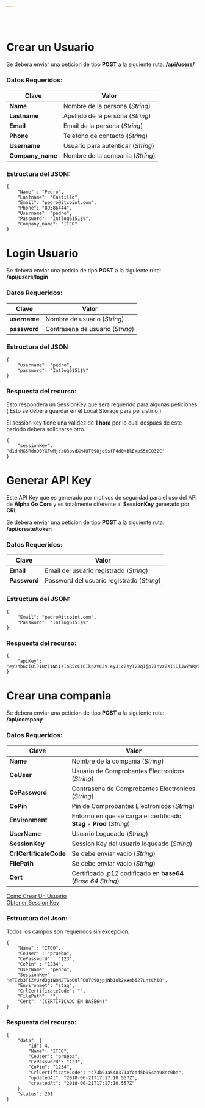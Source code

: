 ```yaml
---


---
```


<h1 id="crear-un-usuario">Crear un Usuario</h1>
<p>Se debera enviar una peticion de tipo <strong>POST</strong> a la siguiente ruta: <strong>/api/users/</strong></p>
<h3 id="datos-requeridos">Datos Requeridos:</h3>

<table>
<thead>
<tr>
<th>Clave</th>
<th>Valor</th>
</tr>
</thead>
<tbody>
<tr>
<td><strong>Name</strong></td>
<td>Nombre de  la persona (<em>String</em>)</td>
</tr>
<tr>
<td><strong>Lastname</strong></td>
<td>Apellido de la persona (<em>String</em>)</td>
</tr>
<tr>
<td><strong>Email</strong></td>
<td>Email de la persona (<em>String</em>)</td>
</tr>
<tr>
<td><strong>Phone</strong></td>
<td>Telefono de contacto (<em>String</em>)</td>
</tr>
<tr>
<td><strong>Username</strong></td>
<td>Usuario para autenticar (<em>String</em>)</td>
</tr>
<tr>
<td><strong>Company_name</strong></td>
<td>Nombre de la compania (<em>String</em>)</td>
</tr>
</tbody>
</table><h3 id="estructura-del-json">Estructura del JSON:</h3>
<pre><code>{
	"Name" : "Pedro",
	"Lastname": "Castillo",
	"Email": "pedro@itcoint.com",
	"Phone": "89586444",
	"Username": "pedro",
	"Password": "Intlog6151$%",
	"Company_name": "ITCO"
}
</code></pre>
<h1 id="login-usuario">Login Usuario</h1>
<p>Se debera enviar una peticio de tipo <strong>POST</strong> a la siguiente ruta:  <strong>/api/users/login</strong></p>
<h3 id="datos-requeridos-1">Datos Requeridos:</h3>

<table>
<thead>
<tr>
<th>Clave</th>
<th>Valor</th>
</tr>
</thead>
<tbody>
<tr>
<td><strong>username</strong></td>
<td>Nombre de usuario (<em>String</em>)</td>
</tr>
<tr>
<td><strong>password</strong></td>
<td>Contrasena de usuario (<em>String</em>)</td>
</tr>
</tbody>
</table><h3 id="estructura-del-json-1">Estructura del JSON</h3>
<pre><code>{
	"username": "pedro",
	"password": "Intlog6151$%"
}
</code></pre>
<h3 id="respuesta-del-recurso">Respuesta del recurso:</h3>
<p>Esto respondera un SessionKey que sera requerido para algunas peticiones ( Esto se debera guardar en el Local Storage para persistirlo )</p>
<p>El session key tiene una validez de <strong>1 hora</strong> por lo cual despues de este periodo debera solicitarse otro.</p>
<pre><code>{
    "sessionKey": "d1dnMG5RdnQ0YXFwMjczQ3pvdXM4UT09OjoSsfF4d0+BkExpS5YCO32C"
}
</code></pre>
<h1 id="generar-api-key">Generar API Key</h1>
<p>Este API Key que es generado por motivos de seguridad para el uso del API de <strong>Alpha Go Core</strong> y es totalmente diferente al <strong>SessionKey</strong> generado por <strong>CRL</strong></p>
<p>Se debera enviar una peticion de tipo <strong>POST</strong> a la siguiente ruta: <strong>/api/create/token</strong></p>
<h3 id="datos-requeridos-2">Datos Requeridos:</h3>

<table>
<thead>
<tr>
<th>Clave</th>
<th>Valor</th>
</tr>
</thead>
<tbody>
<tr>
<td><strong>Email</strong></td>
<td>Email del usuario registrado (<em>String</em>)</td>
</tr>
<tr>
<td><strong>Password</strong></td>
<td>Password del usuario registrado (<em>String</em>)</td>
</tr>
</tbody>
</table><h3 id="estructura-del-json-2">Estructura del JSON:</h3>
<pre><code>{
	"Email": "pedro@itcoint.com",
	"Password": "Intlog6151$%"
}
</code></pre>
<h3 id="respuesta-del-recurso-1">Respuesta del recurso:</h3>
<pre><code>{
    "apiKey": "eyJhbGciOiJIUzI1NiIsInR5cCI6IkpXVCJ9.eyJ1c2VyT2JqIjp7InVzZXIiOiJwZWRybyIsInNlY3JldCI6IkludGxvZzYxNTEkJSJ9LCJpYXQiOjE1Mjk1OTEyMzd9.Pz6pdumUn6_0jthhB0EW0aLt2DPXS1Zi2d6otsx6P6U"
}
</code></pre>
<h1 id="crear-una-compania">Crear una compania</h1>
<p>Se debera enviar una peticion de tipo <strong>POST</strong> a la siguiente ruta: <strong>/api/company</strong></p>
<h3 id="datos-requeridos-3">Datos Requeridos:</h3>

<table>
<thead>
<tr>
<th>Clave</th>
<th>Valor</th>
</tr>
</thead>
<tbody>
<tr>
<td><strong>Name</strong></td>
<td>Nombre de la compania (<em>String</em>)</td>
</tr>
<tr>
<td><strong>CeUser</strong></td>
<td>Usuario de Comprobantes Electronicos (<em>String</em>)</td>
</tr>
<tr>
<td><strong>CePassword</strong></td>
<td>Contrasena de Comprobantes Electronicos (<em>String</em>)</td>
</tr>
<tr>
<td><strong>CePin</strong></td>
<td>Pin de Comprobantes Electronicos (<em>String</em>)</td>
</tr>
<tr>
<td><strong>Environment</strong></td>
<td>Entorno en que se carga el certificado <strong>Stag</strong> - <strong>Prod</strong> (<em>String</em>)</td>
</tr>
<tr>
<td><strong>UserName</strong></td>
<td>Usuario Logueado (<em>String</em>)</td>
</tr>
<tr>
<td><strong>SessionKey</strong></td>
<td>Session Key del usuario logueado (<em>String</em>)</td>
</tr>
<tr>
<td><strong>CrlCertificateCode</strong></td>
<td>Se debe enviar vacio (<em>String</em>)</td>
</tr>
<tr>
<td><strong>FilePath</strong></td>
<td>Se debe enviar vacio (<em>String</em>)</td>
</tr>
<tr>
<td><strong>Cert</strong></td>
<td>Certificado .p12 codificado en <strong>base64</strong> (<em>Base 64 String</em>)</td>
</tr>
</tbody>
</table><p><a href="#crear-un-usuario">Como Crear Un Usuario</a><br>
<a href="#login-usuario">Obtener Session Key</a></p>
<h3 id="estructura-del-json-3">Estructura del Json:</h3>
<p>Todos los campos son requeridos sin excepcion.</p>
<pre><code>{
	"Name" : "ITCO",
	"CeUser" : "prueba",
	"CePassword" : "123",
	"CePin" : "1234",
	"UserName": "pedro",
	"SessionKey" : "eTIzb3FiZVUrd3g1N0M2TGo0UlFOQT09OjpjNb1uk2xAobi27LntChi8",
	"Environmet": "stag",
	"CrlCertificateCode": "",
	"FilePath": "",
	"Cert": "(CERTIFICADO EN BASE64)"
}
</code></pre>
<h3 id="respuesta-del-recurso-2">Respuesta del recurso:</h3>
<pre><code>{
    "data": {
        "id": 4,
        "Name": "ITCO",
        "CeUser": "prueba",
        "CePassword": "123",
        "CePin": "1234",
        "CrlCertificateCode": "c73b93a548371afcdd5b054aa98ec0ba",
        "updatedAt": "2018-06-21T17:17:10.557Z",
        "createdAt": "2018-06-21T17:17:10.557Z"
    },
    "status": 201
}
</code></pre>

